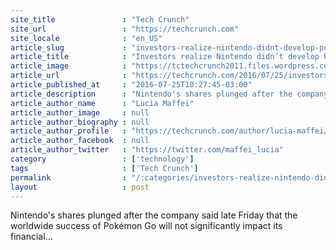```yaml
---
site_title               : "Tech Crunch"
site_url                 : "https://techcrunch.com"
site_locale              : "en_US"
article_slug             : "investors-realize-nintendo-didnt-develop-pokemon-go-and-shares-plummet"
article_title            : "Investors realize Nintendo didn’t develop Pokémon Go and shares plummet"
article_image            : "https://tctechcrunch2011.files.wordpress.com/2016/07/nintendo.jpg?w=764&h=400&crop=1"
article_url              : "https://techcrunch.com/2016/07/25/investors-realize-nintendo-didnt-develop-pokemon-go-and-shares-plummet/"
article_published_at     : "2016-07-25T10:27:45-03:00"
article_description      : "Nintendo's shares plunged after the company said late Friday that the worldwide success of Pokémon Go will not significantly impact its financial..."
article_author_name      : "Lucia Maffei"
article_author_image     : null
article_author_biography : null
article_author_profile   : "https://techcrunch.com/author/lucia-maffei/"
article_author_facebook  : null
article_author_twitter   : "https://twitter.com/maffei_lucia"
category                 : ['technology']
tags                     : ['Tech Crunch']
permalink                : "/:categories/investors-realize-nintendo-didnt-develop-pokemon-go-and-shares-plummet/"
layout                   : post
---
```


Nintendo's shares plunged after the company said late Friday that the worldwide success of Pokémon Go will not significantly impact its financial...
